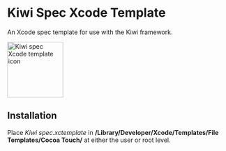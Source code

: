 Kiwi Spec Xcode Template
========================

An Xcode spec template for use with the Kiwi framework.

<img src="http://lanausee.com/images/kiwispec_2x.png" alt="Kiwi spec Xcode template icon" width="128" height="128">


Installation
------------
Place *Kiwi spec.xctemplate* in **/Library/Developer/Xcode/Templates/File Templates/Cocoa Touch/** at either the user or root level.